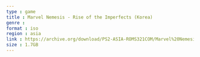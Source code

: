 ```yaml
---
type : game
title : Marvel Nemesis - Rise of the Imperfects (Korea)
genre : 
format : iso
region : asia
link : https://archive.org/download/PS2-ASIA-ROMS321COM/Marvel%20Nemesis%20-%20Rise%20of%20the%20Imperfects%20%28Korea%29.7z
size : 1.7GB
---
```

